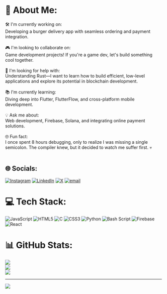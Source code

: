 # 💫 About Me:
🛠️ I'm currently working on:<br>Developing a burger delivery app with seamless ordering and payment integration.<br><br>🎮 I'm looking to collaborate on:<br>Game development projects! If you're a game dev, let's build something cool together.<br><br>🦀 I'm looking for help with:<br>Understanding Rust—I want to learn how to build efficient, low-level applications and explore its potential in blockchain development.<br><br>📚 I'm currently learning:<br>Diving deep into Flutter, FlutterFlow, and cross-platform mobile development.<br><br>💡 Ask me about:<br>Web development, Firebase, Solana, and integrating online payment solutions.<br><br>🤓 Fun fact:<br>I once spent 8 hours debugging, only to realize I was missing a single semicolon. The compiler knew, but it decided to watch me suffer first. 💀<br><br>


## 🌐 Socials:
[![Instagram](https://img.shields.io/badge/Instagram-%23E4405F.svg?logo=Instagram&logoColor=white)](https://instagram.com/leapetrini) [![LinkedIn](https://img.shields.io/badge/LinkedIn-%230077B5.svg?logo=linkedin&logoColor=white)](https://linkedin.com/in/lpetrini) [![X](https://img.shields.io/badge/X-black.svg?logo=X&logoColor=white)](https://x.com/leapetrini) [![email](https://img.shields.io/badge/Email-D14836?logo=gmail&logoColor=white)](mailto:leapetrini.dev@gmail.com) 

# 💻 Tech Stack:
![JavaScript](https://img.shields.io/badge/javascript-%23323330.svg?style=for-the-badge&logo=javascript&logoColor=%23F7DF1E) ![HTML5](https://img.shields.io/badge/html5-%23E34F26.svg?style=for-the-badge&logo=html5&logoColor=white) ![C](https://img.shields.io/badge/c-%2300599C.svg?style=for-the-badge&logo=c&logoColor=white) ![CSS3](https://img.shields.io/badge/css3-%231572B6.svg?style=for-the-badge&logo=css3&logoColor=white) ![Python](https://img.shields.io/badge/python-3670A0?style=for-the-badge&logo=python&logoColor=ffdd54) ![Bash Script](https://img.shields.io/badge/bash_script-%23121011.svg?style=for-the-badge&logo=gnu-bash&logoColor=white) ![Firebase](https://img.shields.io/badge/firebase-a08021?style=for-the-badge&logo=firebase&logoColor=ffcd34) ![React](https://img.shields.io/badge/react-%2320232a.svg?style=for-the-badge&logo=react&logoColor=%2361DAFB)
# 📊 GitHub Stats:
![](https://github-readme-stats.vercel.app/api?username=leapetrini&theme=dark&hide_border=true&include_all_commits=false&count_private=false)<br/>
![](https://github-readme-streak-stats.herokuapp.com/?user=leapetrini&theme=dark&hide_border=true)<br/>
![](https://github-readme-stats.vercel.app/api/top-langs/?username=leapetrini&theme=dark&hide_border=true&include_all_commits=false&count_private=false&layout=compact)

---
[![](https://visitcount.itsvg.in/api?id=leapetrini&icon=0&color=4)](https://visitcount.itsvg.in)

<!-- Proudly created with GPRM ( https://gprm.itsvg.in ) -->
